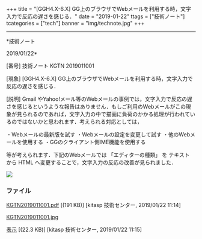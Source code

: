 ﻿+++
title = "[GGH4.X-6.X] GG上のブラウザでWebメールを利用する時，文字入力で反応の遅さを感じる．"
date = "2019-01-22"
ttags = ["技術ノート"]
tcategories = ["tech"]
banner = "img/technote.jpg"
+++

-----------------------------------------------------------------------------------------------------------------------------

*技術ノート

2019/01/22*


[番号]
技術ノート KGTN 2019011001

[現象]
[GGH4.X-6.X]
GG上のブラウザでWebメールを利用する時，文字入力で反応の遅さを感じる．

[説明]
Gmail
やYahoo!メール等のWebメールの事例では，文字入力で反応の遅さを感じるというような報告はありません．もしご利用のWebメールがこの現象が見られるのであれば，文字入力の中で描画に負荷のかかる処理が行われているのではないかと思われます．考えられる対応としては，

・Webメールの最新版を試す
・Webメールの設定を変更して試す
・他のWebメールを使用する
・GGのクライアント側IME機能を使用する

等が考えられます．下記のWebメールでは 「エディターの種類」 を テキスト
から HTML へ変更することで，文字入力の反応の改善が見られました．

![](http://techreport.kitasp.net/attachments/download/4241/KGTN2019011001.jpg)


### ファイル

 
 


[KGTN2019011001.pdf](http://techreport.kitasp.net/attachments/download/4240/KGTN2019011001.pdf)
 [(191 KB)] [kitasp 技術センター, 2019/01/22
11:14]

[KGTN2019011001.jpg](http://techreport.kitasp.net/attachments/download/4241/KGTN2019011001.jpg)

[表示](http://techreport.kitasp.net/attachments/4241/KGTN2019011001.jpg "表示")
 [(22.3 KB)] [kitasp 技術センター, 2019/01/22
11:15]


 


 

